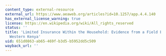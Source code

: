 ```yaml
---
content_type: external-resource
external_url: https://www.aeaweb.org/articles?id=10.1257/app.4.4.140
has_external_license_warning: true
license: https://en.wikipedia.org/wiki/All_rights_reserved
status: ''
title: 'Limited Insurance Within the Household: Evidence from a Field Experiment in
  Western Kenya'
uid: 651d0863-ab65-469f-b3d5-b5952dd5c509
wayback_url: ''
---
```

